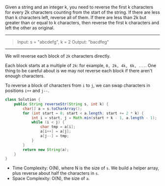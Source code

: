 Given a string and an integer k, you need to reverse the first k characters for every 2k characters counting from the start of the string. If there are less than k characters left, reverse all of them. If there are less than 2k but greater than or equal to k characters, then reverse the first k characters and left the other as original.

---

> Input: s = "abcdefg", k = 2
> Output: "bacdfeg"

---

We will reverse each block of `2k` characters directly.

Each block starts at a multiple of `2k`: for example, `0, 2k, 4k, 6k, ...`. One thing to be careful about is we may not reverse each block if there aren't enough characters.

To reverse a block of characters from `i` to `j`, we can swap characters in positions `i++` and `j--`.

```java
class Solution {
    public String reverseStr(String s, int k) {
        char[] a = s.toCharArray();
        for (int start = 0; start < a.length; start += 2 * k) {
            int i = start, j = Math.min(start + k - 1, a.length - 1);
            while (i < j) {
                char tmp = a[i];
                a[i++] = a[j];
                a[j--] = tmp;
            }
        }
        return new String(a);
    }
}
```

- Time Complexity: O(N), where N is the size of `s`. We build a helper array, plus reverse about half the characters in `s`.
- Space Complexity: O(N), the size of `a`.